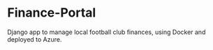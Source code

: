 # Finance-Portal
Django app to manage local football club finances, using Docker and deployed to Azure.
